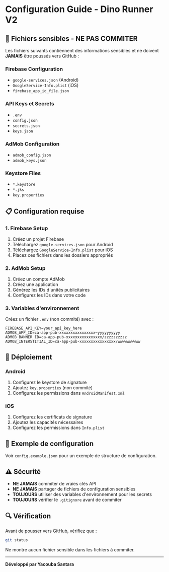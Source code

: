 # Configuration Guide - Dino Runner V2

## 🔐 Fichiers sensibles - NE PAS COMMITER

Les fichiers suivants contiennent des informations sensibles et ne doivent **JAMAIS** être poussés vers GitHub :

### Firebase Configuration
- `google-services.json` (Android)
- `GoogleService-Info.plist` (iOS)
- `firebase_app_id_file.json`

### API Keys et Secrets
- `.env`
- `config.json`
- `secrets.json`
- `keys.json`

### AdMob Configuration
- `admob_config.json`
- `admob_keys.json`

### Keystore Files
- `*.keystore`
- `*.jks`
- `key.properties`

## 📋 Configuration requise

### 1. Firebase Setup
1. Créez un projet Firebase
2. Téléchargez `google-services.json` pour Android
3. Téléchargez `GoogleService-Info.plist` pour iOS
4. Placez ces fichiers dans les dossiers appropriés

### 2. AdMob Setup
1. Créez un compte AdMob
2. Créez une application
3. Générez les IDs d'unités publicitaires
4. Configurez les IDs dans votre code

### 3. Variables d'environnement
Créez un fichier `.env` (non commité) avec :
```
FIREBASE_API_KEY=your_api_key_here
ADMOB_APP_ID=ca-app-pub-xxxxxxxxxxxxxxxx~yyyyyyyyyy
ADMOB_BANNER_ID=ca-app-pub-xxxxxxxxxxxxxxxx/zzzzzzzzzz
ADMOB_INTERSTITIAL_ID=ca-app-pub-xxxxxxxxxxxxxxxx/wwwwwwwwww
```

## 🚀 Déploiement

### Android
1. Configurez le keystore de signature
2. Ajoutez `key.properties` (non commité)
3. Configurez les permissions dans `AndroidManifest.xml`

### iOS
1. Configurez les certificats de signature
2. Ajoutez les capacités nécessaires
3. Configurez les permissions dans `Info.plist`

## 📝 Exemple de configuration

Voir `config.example.json` pour un exemple de structure de configuration.

## ⚠️ Sécurité

- **NE JAMAIS** commiter de vraies clés API
- **NE JAMAIS** partager de fichiers de configuration sensibles
- **TOUJOURS** utiliser des variables d'environnement pour les secrets
- **TOUJOURS** vérifier le `.gitignore` avant de commiter

## 🔍 Vérification

Avant de pousser vers GitHub, vérifiez que :
```bash
git status
```
Ne montre aucun fichier sensible dans les fichiers à commiter.

---

**Développé par Yacouba Santara** 